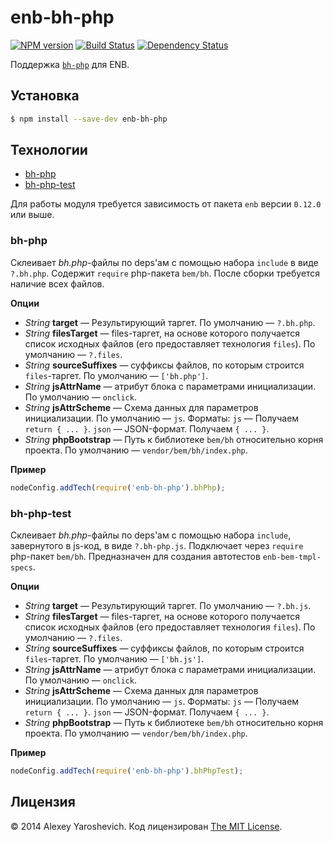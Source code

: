# enb-bh-php

[![NPM version](http://img.shields.io/npm/v/enb-bh-php.svg?style=flat)](http://badge.fury.io/js/enb-bh-php) [![Build Status](http://img.shields.io/travis/zxqfox/enb-bh-php/master.svg?style=flat)](https://travis-ci.org/zxqfox/enb-bh-php) [![Dependency Status](http://img.shields.io/david/zxqfox/enb-bh-php.svg?style=flat)](https://david-dm.org/zxqfox/enb-bh-php)

Поддержка [`bh-php`](https://github.com/zxqfox/bh-php) для ENB.

## Установка

```sh
$ npm install --save-dev enb-bh-php
```

## Технологии

* [bh-php](#bh-php)
* [bh-php-test](#bh-php-test)

Для работы модуля требуется зависимость от пакета `enb` версии `0.12.0` или выше.

### bh-php

Склеивает *bh.php*-файлы по deps'ам с помощью набора `include` в виде `?.bh.php`. Содержит `require` php-пакета `bem/bh`. После сборки требуется наличие всех файлов.

**Опции**

* *String* **target** — Результирующий таргет. По умолчанию — `?.bh.php`.
* *String* **filesTarget** — files-таргет, на основе которого получается список исходных файлов (его предоставляет технология `files`). По умолчанию — `?.files`.
* *String* **sourceSuffixes** — суффиксы файлов, по которым строится `files`-таргет. По умолчанию — `['bh.php']`.
* *String* **jsAttrName** — атрибут блока с параметрами инициализации. По умолчанию — `onclick`.
* *String* **jsAttrScheme** — Схема данных для параметров инициализации. По умолчанию — `js`. Форматы: `js` — Получаем `return { ... }`. `json` — JSON-формат. Получаем `{ ... }`.
* *String* **phpBootstrap** — Путь к библиотеке `bem/bh` относительно корня проекта. По умолчанию — `vendor/bem/bh/index.php`.

**Пример**

```javascript
nodeConfig.addTech(require('enb-bh-php').bhPhp);
```

### bh-php-test

Склеивает *bh.php*-файлы по deps'ам с помощью набора `include`, завернутого в js-код, в виде `?.bh-php.js`. Подключает через `require` php-пакет `bem/bh`. Предназначен для создания автотестов `enb-bem-tmpl-specs`.

**Опции**

* *String* **target** — Результирующий таргет. По умолчанию — `?.bh.js`.
* *String* **filesTarget** — files-таргет, на основе которого получается список исходных файлов (его предоставляет технология `files`). По умолчанию — `?.files`.
* *String* **sourceSuffixes** — суффиксы файлов, по которым строится `files`-таргет. По умолчанию — `['bh.js']`.
* *String* **jsAttrName** — атрибут блока с параметрами инициализации. По умолчанию — `onclick`.
* *String* **jsAttrScheme** — Схема данных для параметров инициализации. По умолчанию — `js`. Форматы: `js` — Получаем `return { ... }`. `json` — JSON-формат. Получаем `{ ... }`.
* *String* **phpBootstrap** — Путь к библиотеке `bem/bh` относительно корня проекта. По умолчанию — `vendor/bem/bh/index.php`.

**Пример**

```javascript
nodeConfig.addTech(require('enb-bh-php').bhPhpTest);
```

## Лицензия

© 2014 Alexey Yaroshevich. Код лицензирован [The MIT License](LICENSE).
